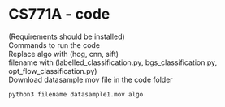 CS771A - code
=========
(Requirements should be installed)  
Commands to run the code  
Replace algo with (hog, cnn, sift)  
filename with (labelled_classification.py, bgs_classification.py, opt_flow_classification.py)  
Download datasample.mov file in the code folder  
```
python3 filename datasample1.mov algo
```
